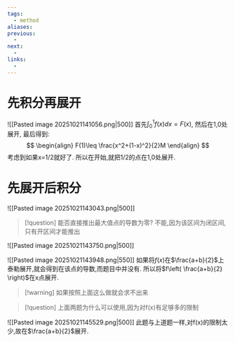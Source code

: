 ```yaml
---
tags:
  - method
aliases:
previous:
  - 
next:
  - 
links:
  -
---
```


# 先积分再展开
![[Pasted image 20251021141056.png|500]]
首先$\int_{0}^1f(x)dx=F(x)$,
然后在1,0处展开,
最后得到:
$$
\begin{align}
F(1)\leq \frac{x^2+(1-x)^2}{2}M
\end{align}
$$
考虑到如果x=1/2就好了.
所以在开始,就把1/2的点在1,0处展开.


# 先展开后积分
![[Pasted image 20251021143043.png|500]]


>[!question] 能否直接推出最大值点的导数为零?
>不能,因为该区间为闭区间,只有开区间才能推出 
>

![[Pasted image 20251021143750.png|500]]


![[Pasted image 20251021143948.png|550]]
如果将$f(x)$在$\frac{a+b}{2}$上泰勒展开,就会得到在该点的导数,而题目中并没有.
所以将$f\left(  \frac{a+b}{2} \right)$在x点展开.
>[!warning] 如果按照上面这么做就会求不出来

>[!question] 上面两题为什么可以使用,因为对f(x)有足够多的限制

![[Pasted image 20251021145529.png|500]]
此题与上道题一样,对f(x)的限制太少,故在$\frac{a+b}{2}$展开.




